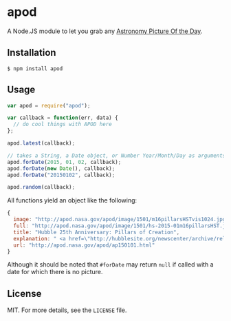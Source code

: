 # apod

A Node.JS module to let you grab any [Astronomy Picture Of the Day][apod].

[apod]: http://apod.nasa.gov/apod/astropix.html

## Installation

    $ npm install apod

## Usage

```javascript
var apod = require("apod");

var callback = function(err, data) {
  // do cool things with APOD here
};

apod.latest(callback);

// takes a String, a Date object, or Number Year/Month/Day as arguments
apod.forDate(2015, 01, 02, callback);
apod.forDate(new Date(), callback);
apod.forDate("20150102", callback);

apod.random(callback);
```

All functions yield an object like the following:

```javascript
{
  image: "http://apod.nasa.gov/apod/image/1501/m16pillarsHSTvis1024.jpg",
  full: "http://apod.nasa.gov/apod/image/1501/hs-2015-01m16pillarsHST.jpg",
  title: "Hubble 25th Anniversary: Pillars of Creation",
  explanation: " <a href=\"http://hubblesite.org/newscenter/archive/releases/2015/01/\">To celebrate 25 years</a> (1990-2015) of exploring the Universe from low Earth orbit [etc]",
  url: "http://apod.nasa.gov/apod/ap150101.html"
}
```

Although it should be noted that `#forDate` may return `null` if called with a date for which there is no picture.

## License

MIT. For more details, see the `LICENSE` file.
